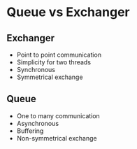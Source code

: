 Queue vs Exchanger
=

Exchanger
-
* Point to point communication
* Simplicity for two threads
* Synchronous
* Symmetrical exchange

Queue
-
* One to many communication
* Asynchronous
* Buffering
* Non-symmetrical exchange
